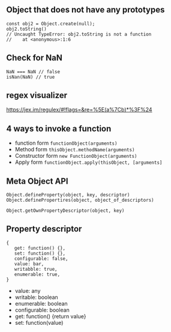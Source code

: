## Object that does not have any prototypes

```
const obj2 = Object.create(null);
obj2.toString()
// Uncaught TypeError: obj2.toString is not a function
//    at <anonymous>:1:6
```

## Check for NaN
```
NaN === NaN // false
isNan(NaN) // true
```

## regex visualizer 
https://jex.im/regulex/#!flags=&re=%5E(a%7Cb)*%3F%24

## 4 ways to invoke a function
- function form ``functionObject(arguments)``
- Method form ``thisObject.methodName(arguments)``
- Constructor form ``new FunctionObject(arguments)``
- Apply form ``functionObject.apply(thisObject, [arguments]``

## Meta Object API

```
Object.defineProperty(object, key, descriptor)
Object.definePropertires(object, object_of_descriptors)   

Object.getOwnPropertyDescriptor(object, key)
```
## Property descriptor
```
{
   get: function() {},
   set: function() {},
   configurable: false,
   value: bar,
   writabble: true,
   enumerable: true,
}
```
- value: any
- writable: boolean
- enumerable: boolean
- configurable: boolean
- get: function() {return value}
- set: function(value)
